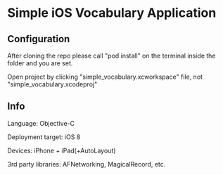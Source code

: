 Simple iOS Vocabulary Application
===============

## Configuration
After cloning the repo please call "pod install" on the terminal inside the folder and you are set. 

Open project by clicking "simple_vocabulary.xcworkspace" file, not "simple_vocabulary.xcodeproj"

## Info
Language: Objective-C

Deployment target: iOS 8

Devices: iPhone + iPad(+AutoLayout)

3rd party libraries: AFNetworking, MagicalRecord, etc.
